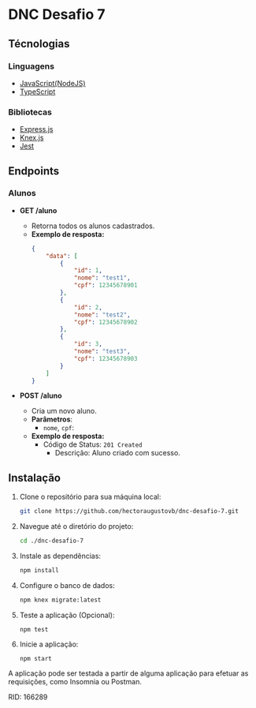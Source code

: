 # DNC Desafio 7

## **Técnologias**

### **Linguagens**
- [JavaScript(NodeJS)](https://nodejs.org/en)
- [TypeScript](https://www.typescriptlang.org)
### **Bibliotecas**
- [Express.js](https://expressjs.com/)
- [Knex.js](https://knexjs.org)
- [Jest](https://jestjs.io/)


## **Endpoints**

### **Alunos**

- **GET /aluno**
  - Retorna todos os alunos cadastrados.
  - **Exemplo de resposta:**
    ```json
    {
    	"data": [
    		{
    			"id": 1,
    			"nome": "test1",
    			"cpf": 12345678901
    		},
    		{
    			"id": 2,
    			"nome": "test2",
    			"cpf": 12345678902
    		},
    		{
    			"id": 3,
    			"nome": "test3",
    			"cpf": 12345678903
    		}
    	]
    }
    ```

- **POST /aluno**
  - Cria um novo aluno.
  - **Parâmetros**:
    - `nome`, `cpf`:
  - **Exemplo de resposta:**
    - Código de Status: `201 Created`
      - Descrição: Aluno criado com sucesso.


## Instalação

1. Clone o repositório para sua máquina local:

   ```bash
   git clone https://github.com/hectoraugustovb/dnc-desafio-7.git
   ```

2. Navegue até o diretório do projeto:

   ```bash
   cd ./dnc-desafio-7
   ```

3. Instale as dependências:

   ```bash
   npm install
   ```

4. Configure o banco de dados:

   ```bash
   npm knex migrate:latest
   ```
   
5. Teste a aplicação (Opcional):

   ```
   npm test
   ```
6. Inicie a aplicação:

   ```
   npm start
   ```

A aplicação pode ser testada a partir de alguma aplicação para efetuar as requisições, como Insomnia ou Postman.


RID: 166289
